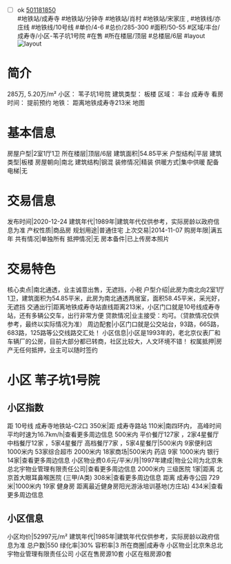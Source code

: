 - [ ] ok [501181850](https://bj.5i5j.com/ershoufang/501181850.html)  
 #地铁站/成寿寺 #地铁站/分钟寺 #地铁站/肖村 #地铁站/宋家庄 ,  #地铁线/亦庄线 #地铁线/10号线
#单价/4-6 #总价/285-300 #面积/50-55   #区域/丰台/成寿寺/小区-苇子坑1号院 #在售 #所在楼层/顶层 #总楼层/6层 #layout 
![layout](http://image2a.5i5j.com/bdir/layout/1bc6c73ad9a04dfabe186618a0d475a0.jpg_P5.jpg) 
# 简介 
 285万,  5.20万/m² 
小区： 苇子坑1号院
建筑类型： 板楼
区域： 丰台 成寿寺
看房时间： 提前预约
地铁： 距离地铁成寿寺213米 地图
# 基本信息 
 房屋户型|2室1厅1卫
所在楼层|顶层/6层
建筑面积|54.85平米
户型结构|平层
建筑类型|板楼
房屋朝向|南北
建筑结构|钢混
装修情况|精装
供暖方式|集中供暖
配备电梯|无
# 交易信息 
 发布时间|2020-12-24
建筑年代|1989年|建筑年代仅供参考，实际房龄以政府信息为准
产权性质|商品房
规划用途|普通住宅
上次交易|2014-11-07
购房年限|满五年
共有情况|单独所有
抵押情况|无
房本备件|已上传房本照片
# 交易特色 
 核心卖点|南北通透，业主诚意出售，无遮挡，小税
户型介绍|此房为南北向2室1厅1卫，建筑面积为54.85平米，此房为南北通透两居室，面积58.45平米，采光好，无遮挡
交通出行|距离地铁成寿寺站直线距离213米，小区门口就是10号线成寿寺站，还有多辆公交车，出行非常方便
贷款情况|业主接受：均可。（贷款情况仅供参考，最终以实际情况为准）
周边配套|小区门口就是公交站台，93路，665路，683路，125路等公交线路交汇处！
小区信息|小区是1993年的，老北京仪表厂和车辆厂的公房，目前大部分都已转商，社区比较大，人文环境不错！
权属抵押|房产无任何抵押，业主可以随时签约
# 小区 苇子坑1号院
## 小区指数 
 距 10号线 成寿寺地铁站-C2口 350米|距 成寿寺路站 110米|南四环内， 高峰时间平均时速为16.7km/h|查看更多周边信息
500米内 平价餐厅127家 ，2家4星餐厅
中档餐厅12家 ，5家4星餐厅
高档餐厅7家 ，5家4星餐厅|500米内 9家便利店
1000米内 53家综合超市
2000米内 18家商场|500米内 药店 9家
1000米内 银行 14家|查看更多周边信息
小区物业费0.6元/平米/月|1997年建成|物业公司为北京朱总北宇物业管理有限责任公司|查看更多周边信息
2000米内 三级医院 1家|距离 北京首大眼耳鼻喉医院 (三甲/A类) 308米|查看更多周边信息
距离 成寿寺公园 729米|1000米内 19家 健身房
距离最近健身房阳光游泳培训基地(方庄站) 434米|查看更多周边信息
## 小区信息 
 小区均价|52997元/m²
建筑年代|1985年|建筑年代仅供参考，实际房龄以政府信息为准
总户数|550
绿化率|30%
容积率|3
所在商圈|成寿寺
小区物业|北京朱总北宇物业管理有限责任公司
小区在售房源10套
小区在租房源0套
